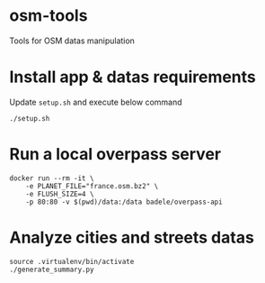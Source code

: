 # osm-tools
Tools for OSM datas manipulation

# Install app & datas requirements
Update `setup.sh` and execute below command
```
./setup.sh
```

# Run a local overpass server
```
docker run --rm -it \
    -e PLANET_FILE="france.osm.bz2" \
    -e FLUSH_SIZE=4 \
    -p 80:80 -v $(pwd)/data:/data badele/overpass-api
```

# Analyze cities and streets datas
```
source .virtualenv/bin/activate
./generate_summary.py
```

